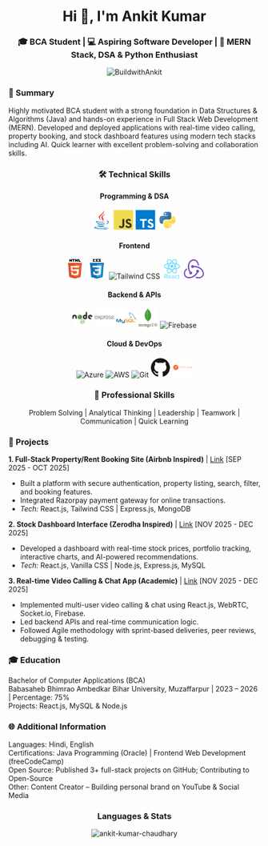 <h1 align="center">Hi 👋, I'm Ankit Kumar</h1>
<h3 align="center">🎓 BCA Student | 💻 Aspiring Software Developer | 🌱 MERN Stack, DSA & Python Enthusiast</h3>

<p align="center">
  <img src="https://komarev.com/ghpvc/?username=BuildwithAnkit&label=Profile%20views&color=0e75b6&style=flat" alt="BuildwithAnkit" />

</p>

<h3>📄 Summary</h3>
<p>
Highly motivated BCA student with a strong foundation in Data Structures & Algorithms (Java) and hands-on experience in Full Stack Web Development (MERN). Developed and deployed applications with real-time video calling, property booking, and stock dashboard features using modern tech stacks including AI. Quick learner with excellent problem-solving and collaboration skills.
</p>

<h3 align="center">🛠️ Technical Skills</h3>

<h4 align="center">Programming & DSA</h4>
<p align="center">
  <img src="https://raw.githubusercontent.com/devicons/devicon/master/icons/java/java-original.svg" alt="Java" width="40" height="40"/>
  <img src="https://raw.githubusercontent.com/devicons/devicon/master/icons/javascript/javascript-original.svg" alt="JavaScript" width="40" height="40"/>
  <img src="https://raw.githubusercontent.com/devicons/devicon/master/icons/typescript/typescript-original.svg" alt="TypeScript" width="40" height="40"/>
  <img src="https://raw.githubusercontent.com/devicons/devicon/master/icons/python/python-original.svg" alt="Python" width="40" height="40"/>
</p>

<h4 align="center">Frontend</h4>
<p align="center">
  <img src="https://raw.githubusercontent.com/devicons/devicon/master/icons/html5/html5-original-wordmark.svg" alt="HTML5" width="40" height="40"/>
  <img src="https://raw.githubusercontent.com/devicons/devicon/master/icons/css3/css3-original-wordmark.svg" alt="CSS3" width="40" height="40"/>
  <img src="https://www.vectorlogo.zone/logos/tailwindcss/tailwindcss-icon.svg" alt="Tailwind CSS" width="40" height="40"/>
  <img src="https://raw.githubusercontent.com/devicons/devicon/master/icons/react/react-original-wordmark.svg" alt="React" width="40" height="40"/>
  <img src="https://raw.githubusercontent.com/devicons/devicon/master/icons/redux/redux-original.svg" alt="Redux" width="40" height="40"/>
</p>

<h4 align="center">Backend & APIs</h4>
<p align="center">
  <img src="https://raw.githubusercontent.com/devicons/devicon/master/icons/nodejs/nodejs-original-wordmark.svg" alt="Node.js" width="40" height="40"/>
  <img src="https://raw.githubusercontent.com/devicons/devicon/master/icons/express/express-original-wordmark.svg" alt="Express" width="40" height="40"/>
  <img src="https://raw.githubusercontent.com/devicons/devicon/master/icons/mysql/mysql-original-wordmark.svg" alt="MySQL" width="40" height="40"/>
  <img src="https://raw.githubusercontent.com/devicons/devicon/master/icons/mongodb/mongodb-original-wordmark.svg" alt="MongoDB" width="40" height="40"/>
  <img src="https://www.vectorlogo.zone/logos/firebase/firebase-icon.svg" alt="Firebase" width="40" height="40"/>
</p>

<h4 align="center">Cloud & DevOps</h4>
<p align="center">
  <img src="https://img.shields.io/badge/Microsoft_Azure-0078D4?style=flat-square&logo=microsoft-azure&logoColor=white" alt="Azure"/>
  <img src="https://img.shields.io/badge/AWS-232F3E?style=flat-square&logo=amazon-aws&logoColor=white" alt="AWS"/>
  <img src="https://www.vectorlogo.zone/logos/git-scm/git-scm-icon.svg" alt="Git" width="40" height="40"/>
  <img src="https://raw.githubusercontent.com/devicons/devicon/master/icons/github/github-original.svg" alt="GitHub" width="40" height="40"/>
  <img src="https://raw.githubusercontent.com/devicons/devicon/master/icons/postman/postman-original-wordmark.svg" alt="Postman" width="40" height="40"/>
</p>

<h3 align="center">💼 Professional Skills</h3>
<p align="center">Problem Solving | Analytical Thinking | Leadership | Teamwork | Communication | Quick Learning</p>

<h3>🚀 Projects</h3>

<b>1. Full-Stack Property/Rent Booking Site (Airbnb Inspired)</b> | <a href="#">Link</a> [SEP 2025 - OCT 2025]<br>
- Built a platform with secure authentication, property listing, search, filter, and booking features.  
- Integrated Razorpay payment gateway for online transactions.  
- <i>Tech:</i> React.js, Tailwind CSS | Express.js, MongoDB  

<b>2. Stock Dashboard Interface (Zerodha Inspired)</b> | <a href="#">Link</a> [NOV 2025 - DEC 2025]<br>
- Developed a dashboard with real-time stock prices, portfolio tracking, interactive charts, and AI-powered recommendations.  
- <i>Tech:</i> React.js, Vanilla CSS | Node.js, Express.js, MySQL  

<b>3. Real-time Video Calling & Chat App (Academic)</b> | <a href="#">Link</a> [NOV 2025 - DEC 2025]<br>
- Implemented multi-user video calling & chat using React.js, WebRTC, Socket.io, Firebase.  
- Led backend APIs and real-time communication logic.  
- Followed Agile methodology with sprint-based deliveries, peer reviews, debugging & testing.  

<h3>🎓 Education</h3>
<p>Bachelor of Computer Applications (BCA)<br>
Babasaheb Bhimrao Ambedkar Bihar University, Muzaffarpur | 2023 – 2026 | Percentage: 75%<br>
Projects: React.js, MySQL & Node.js</p>

<h3>🌐 Additional Information</h3>
<p>
Languages: Hindi, English <br>
Certifications: Java Programming (Oracle) | Frontend Web Development (freeCodeCamp) <br>
Open Source: Published 3+ full-stack projects on GitHub; Contributing to Open-Source <br>
Other: Content Creator – Building personal brand on YouTube & Social Media
</p>

<h3 align="center">Languages & Stats</h3>
<p align="center">
  <img src="https://github-readme-stats.vercel.app/api/top-langs?username=ankit-kumar-chaudhary&show_icons=true&locale=en&layout=compact" alt="ankit-kumar-chaudhary" />
</p>
